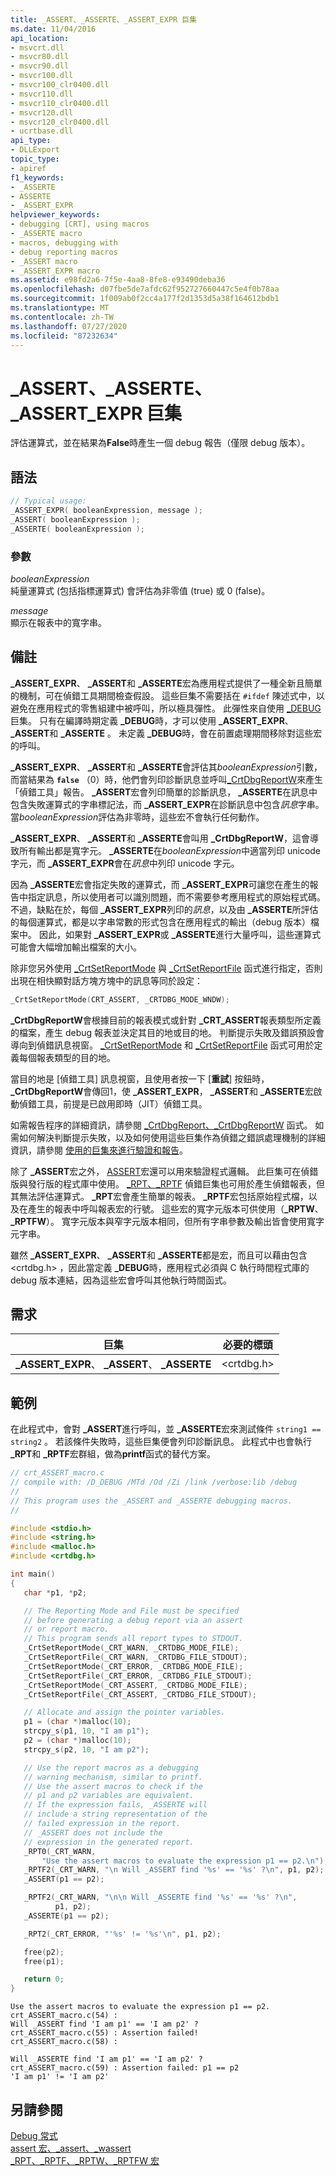 ```yaml
---
title: _ASSERT、_ASSERTE、_ASSERT_EXPR 巨集
ms.date: 11/04/2016
api_location:
- msvcrt.dll
- msvcr80.dll
- msvcr90.dll
- msvcr100.dll
- msvcr100_clr0400.dll
- msvcr110.dll
- msvcr110_clr0400.dll
- msvcr120.dll
- msvcr120_clr0400.dll
- ucrtbase.dll
api_type:
- DLLExport
topic_type:
- apiref
f1_keywords:
- _ASSERTE
- ASSERTE
- _ASSERT_EXPR
helpviewer_keywords:
- debugging [CRT], using macros
- _ASSERTE macro
- macros, debugging with
- debug reporting macros
- _ASSERT macro
- _ASSERT_EXPR macro
ms.assetid: e98fd2a6-7f5e-4aa8-8fe8-e93490deba36
ms.openlocfilehash: d07fbe5de7afdc62f952727660447c5e4f0b78aa
ms.sourcegitcommit: 1f009ab0f2cc4a177f2d1353d5a38f164612bdb1
ms.translationtype: MT
ms.contentlocale: zh-TW
ms.lasthandoff: 07/27/2020
ms.locfileid: "87232634"
---
```

# <a name="_assert-_asserte-_assert_expr-macros"></a>_ASSERT、_ASSERTE、_ASSERT_EXPR 巨集

評估運算式，並在結果為**False**時產生一個 debug 報告（僅限 debug 版本）。

## <a name="syntax"></a>語法

```C
// Typical usage:
_ASSERT_EXPR( booleanExpression, message );
_ASSERT( booleanExpression );
_ASSERTE( booleanExpression );
```

### <a name="parameters"></a>參數

*booleanExpression*<br/>
純量運算式 (包括指標運算式) 會評估為非零值 (true) 或 0 (false)。

*message*<br/>
顯示在報表中的寬字串。

## <a name="remarks"></a>備註

**_ASSERT_EXPR**、 **_ASSERT**和 **_ASSERTE**宏為應用程式提供了一種全新且簡單的機制，可在偵錯工具期間檢查假設。 這些巨集不需要括在 `#ifdef` 陳述式中，以避免在應用程式的零售組建中被呼叫，所以極具彈性。 此彈性來自使用 [_DEBUG](../../c-runtime-library/debug.md) 巨集。 只有在編譯時期定義 **_DEBUG**時，才可以使用 **_ASSERT_EXPR**、 **_ASSERT**和 **_ASSERTE** 。 未定義 **_DEBUG**時，會在前置處理期間移除對這些宏的呼叫。

**_ASSERT_EXPR**、 **_ASSERT**和 **_ASSERTE**會評估其*booleanExpression*引數，而當結果為 **`false`** （0）時，他們會列印診斷訊息並呼叫[_CrtDbgReportW](crtdbgreport-crtdbgreportw.md)來產生「偵錯工具」報告。 **_ASSERT**宏會列印簡單的診斷訊息， **_ASSERTE**在訊息中包含失敗運算式的字串標記法，而 **_ASSERT_EXPR**在診斷訊息中包含*訊息*字串。 當*booleanExpression*評估為非零時，這些宏不會執行任何動作。

**_ASSERT_EXPR**、 **_ASSERT**和 **_ASSERTE**會叫用 **_CrtDbgReportW**，這會導致所有輸出都是寬字元。 **_ASSERTE**在*booleanExpression*中適當列印 unicode 字元，而 **_ASSERT_EXPR**會在*訊息*中列印 unicode 字元。

因為 **_ASSERTE**宏會指定失敗的運算式，而 **_ASSERT_EXPR**可讓您在產生的報告中指定訊息，所以使用者可以識別問題，而不需要參考應用程式的原始程式碼。 不過，缺點在於，每個 **_ASSERT_EXPR**列印的*訊息*，以及由 **_ASSERTE**所評估的每個運算式，都是以字串常數的形式包含在應用程式的輸出（debug 版本）檔案中。 因此，如果對 **_ASSERT_EXPR**或 **_ASSERTE**進行大量呼叫，這些運算式可能會大幅增加輸出檔案的大小。

除非您另外使用 [_CrtSetReportMode](crtsetreportmode.md) 與 [_CrtSetReportFile](crtsetreportfile.md) 函式進行指定，否則出現在相快顯對話方塊方塊中的訊息等同於設定：

```C
_CrtSetReportMode(CRT_ASSERT, _CRTDBG_MODE_WNDW);
````

**_CrtDbgReportW**會根據目前的報表模式或針對 **_CRT_ASSERT**報表類型所定義的檔案，產生 debug 報表並決定其目的地或目的地。 判斷提示失敗及錯誤預設會導向到偵錯訊息視窗。 [_CrtSetReportMode](crtsetreportmode.md) 和 [_CrtSetReportFile](crtsetreportfile.md) 函式可用於定義每個報表類型的目的地。

當目的地是 [偵錯工具] 訊息視窗，且使用者按一下 [**重試**] 按鈕時， **_CrtDbgReportW**會傳回1，使 **_ASSERT_EXPR**， **_ASSERT**和 **_ASSERTE**宏啟動偵錯工具，前提是已啟用即時（JIT）偵錯工具。

如需報告程序的詳細資訊，請參閱 [_CrtDbgReport、_CrtDbgReportW](crtdbgreport-crtdbgreportw.md) 函式。 如需如何解決判斷提示失敗，以及如何使用這些巨集作為偵錯之錯誤處理機制的詳細資訊，請參閱 [使用的巨集來進行驗證和報告](/visualstudio/debugger/macros-for-reporting)。

除了 **_ASSERT**宏之外， [ASSERT](assert-macro-assert-wassert.md)宏還可以用來驗證程式邏輯。 此巨集可在偵錯版與發行版的程式庫中使用。 [_RPT、_RPTF](rpt-rptf-rptw-rptfw-macros.md) 偵錯巨集也可用於產生偵錯報表，但其無法評估運算式。 **_RPT**宏會產生簡單的報表。 **_RPTF**宏包括原始程式檔，以及在產生的報表中呼叫報表宏的行號。 這些宏的寬字元版本可供使用（**_RPTW**、 **_RPTFW**）。 寬字元版本與窄字元版本相同，但所有字串參數及輸出皆會使用寬字元字串。

雖然 **_ASSERT_EXPR**、 **_ASSERT**和 **_ASSERTE**都是宏，而且可以藉由包含 \<crtdbg.h> ，因此當定義 **_DEBUG**時，應用程式必須與 C 執行時間程式庫的 debug 版本連結，因為這些宏會呼叫其他執行時間函式。

## <a name="requirements"></a>需求

|巨集|必要的標頭|
|-----------|---------------------|
|**_ASSERT_EXPR**、 **_ASSERT**、 **_ASSERTE**|\<crtdbg.h>|

## <a name="example"></a>範例

在此程式中，會對 **_ASSERT**進行呼叫，並 **_ASSERTE**宏來測試條件 `string1 == string2` 。 若該條件失敗時，這些巨集便會列印診斷訊息。 此程式中也會執行 **_RPT**和 **_RPTF**宏群組，做為**printf**函式的替代方案。

```C
// crt_ASSERT_macro.c
// compile with: /D_DEBUG /MTd /Od /Zi /link /verbose:lib /debug
//
// This program uses the _ASSERT and _ASSERTE debugging macros.
//

#include <stdio.h>
#include <string.h>
#include <malloc.h>
#include <crtdbg.h>

int main()
{
   char *p1, *p2;

   // The Reporting Mode and File must be specified
   // before generating a debug report via an assert
   // or report macro.
   // This program sends all report types to STDOUT.
   _CrtSetReportMode(_CRT_WARN, _CRTDBG_MODE_FILE);
   _CrtSetReportFile(_CRT_WARN, _CRTDBG_FILE_STDOUT);
   _CrtSetReportMode(_CRT_ERROR, _CRTDBG_MODE_FILE);
   _CrtSetReportFile(_CRT_ERROR, _CRTDBG_FILE_STDOUT);
   _CrtSetReportMode(_CRT_ASSERT, _CRTDBG_MODE_FILE);
   _CrtSetReportFile(_CRT_ASSERT, _CRTDBG_FILE_STDOUT);

   // Allocate and assign the pointer variables.
   p1 = (char *)malloc(10);
   strcpy_s(p1, 10, "I am p1");
   p2 = (char *)malloc(10);
   strcpy_s(p2, 10, "I am p2");

   // Use the report macros as a debugging
   // warning mechanism, similar to printf.
   // Use the assert macros to check if the
   // p1 and p2 variables are equivalent.
   // If the expression fails, _ASSERTE will
   // include a string representation of the
   // failed expression in the report.
   // _ASSERT does not include the
   // expression in the generated report.
   _RPT0(_CRT_WARN,
       "Use the assert macros to evaluate the expression p1 == p2.\n");
   _RPTF2(_CRT_WARN, "\n Will _ASSERT find '%s' == '%s' ?\n", p1, p2);
   _ASSERT(p1 == p2);

   _RPTF2(_CRT_WARN, "\n\n Will _ASSERTE find '%s' == '%s' ?\n",
          p1, p2);
   _ASSERTE(p1 == p2);

   _RPT2(_CRT_ERROR, "'%s' != '%s'\n", p1, p2);

   free(p2);
   free(p1);

   return 0;
}
```

```Output
Use the assert macros to evaluate the expression p1 == p2.
crt_ASSERT_macro.c(54) :
Will _ASSERT find 'I am p1' == 'I am p2' ?
crt_ASSERT_macro.c(55) : Assertion failed!
crt_ASSERT_macro.c(58) :

Will _ASSERTE find 'I am p1' == 'I am p2' ?
crt_ASSERT_macro.c(59) : Assertion failed: p1 == p2
'I am p1' != 'I am p2'
```

## <a name="see-also"></a>另請參閱

[Debug 常式](../../c-runtime-library/debug-routines.md)<br/>
[assert 宏、_assert、_wassert](assert-macro-assert-wassert.md)<br/>
[_RPT、_RPTF、_RPTW、_RPTFW 宏](rpt-rptf-rptw-rptfw-macros.md)<br/>
